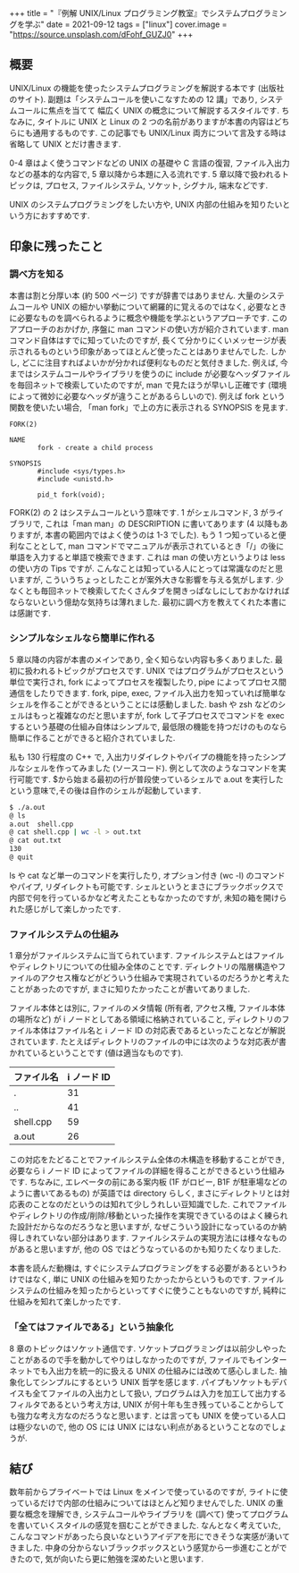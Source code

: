 +++
title = "『例解 UNIX/Linux プログラミング教室』でシステムプログラミングを学ぶ"
date = 2021-09-12
tags = ["linux"]
cover.image = "https://source.unsplash.com/dFohf_GUZJ0"
+++



## 概要

UNIX/Linux の機能を使ったシステムプログラミングを解説する本です (出版社のサイト).
副題は「システムコールを使いこなすための 12 講」であり, システムコールに焦点を当てて 幅広く UNIX の概念について解説するスタイルです. ちなみに, タイトルに UNIX と Linux の 2 つの名前がありますが本書の内容はどちらにも通用するものです.
この記事でも UNIX/Linux 両方について言及する時は省略して UNIX とだけ書きます.

0-4 章はよく使うコマンドなどの UNIX の基礎や C 言語の復習, ファイル入出力などの基本的な内容で, 5 章以降から本題に入る流れです. 5 章以降で扱われるトピックは, プロセス, ファイルシステム, ソケット, シグナル, 端末などです.

UNIX のシステムプログラミングをしたい方や, UNIX 内部の仕組みを知りたいという方におすすめです.

## 印象に残ったこと

### 調べ方を知る

本書は割と分厚い本 (約 500 ページ) ですが辞書ではありません. 大量のシステムコールや UNIX の細かい挙動について網羅的に覚えるのではなく, 必要なときに必要なものを調べられるように概念や機能を学ぶというアプローチです.
このアプローチのおかげか, 序盤に man コマンドの使い方が紹介されています. man コマンド自体はすでに知っていたのですが, 長くて分かりにくいメッセージが表示されるものという印象があってほとんど使ったことはありませんでした. しかし, どこに注目すればよいかが分かれば便利なものだと気付きました.
例えば, 今まではシステムコールやライブラリを使うのに include が必要なヘッダファイルを毎回ネットで検索していたのですが, man で見たほうが早いし正確です (環境によって微妙に必要なヘッダが違うことがあるらしいので). 例えば fork という関数を使いたい場合, 「man fork」で上の方に表示される SYNOPSIS を見ます.

```
FORK(2)

NAME
       fork - create a child process

SYNOPSIS
       #include <sys/types.h>
       #include <unistd.h>

       pid_t fork(void);
```

FORK(2) の 2 はシステムコールという意味です. 1 がシェルコマンド, 3 がライブラリで, これは「man man」の DESCRIPTION に書いてあります (4 以降もありますが, 本書の範囲内ではよく使うのは 1-3 でした). もう 1 つ知っていると便利なこととして, man コマンドでマニュアルが表示されているとき「/」の後に単語を入力すると単語で検索できます. これは man の使い方というよりは less の使い方の Tips ですが.
こんなことは知っている人にとっては常識なのだと思いますが, こういうちょっとしたことが案外大きな影響を与える気がします. 少なくとも毎回ネットで検索してたくさんタブを開きっぱなしにしておかなければならないという億劫な気持ちは薄れました. 最初に調べ方を教えてくれた本書には感謝です.

### シンプルなシェルなら簡単に作れる

5 章以降の内容が本書のメインであり, 全く知らない内容も多くありました. 最初に扱われるトピックがプロセスです. UNIX ではプログラムがプロセスという単位で実行され, fork によってプロセスを複製したり, pipe によってプロセス間通信をしたりできます.
fork, pipe, exec, ファイル入出力を知っていれば簡単なシェルを作ることができるということには感動しました. bash や zsh などのシェルはもっと複雑なのだと思いますが, fork して子プロセスでコマンドを exec するという基礎の仕組み自体はシンプルで, 最低限の機能を持つだけのものなら簡単に作ることができると紹介されていました.

私も 130 行程度の C++ で, 入出力リダイレクトやパイプの機能を持ったシンプルなシェルを作ってみました (ソースコード). 例として次のようなコマンドを実行可能です. $から始まる最初の行が普段使っているシェルで a.out を実行したという意味で,その後は自作のシェルが起動しています.

```sh
$ ./a.out
@ ls
a.out  shell.cpp
@ cat shell.cpp | wc -l > out.txt
@ cat out.txt
130
@ quit
```

ls や cat など単一のコマンドを実行したり, オプション付き (wc -l) のコマンドやパイプ, リダイレクトも可能です.
シェルというとまさにブラックボックスで内部で何を行っているかなど考えたこともなかったのですが, 未知の箱を開けられた感じがして楽しかったです.

### ファイルシステムの仕組み

1 章分がファイルシステムに当てられています. ファイルシステムとはファイルやディレクトリについての仕組み全体のことです.
ディレクトリの階層構造やファイルのアクセス権などがどういう仕組みで実現されているのだろうかと考えたことがあったのですが, まさに知りたかったことが書いてありました.

ファイル本体とは別に, ファイルのメタ情報 (所有者, アクセス権, ファイル本体の場所など) が i ノードとしてある領域に格納されていること, ディレクトリのファイル本体はファイル名と i ノード ID の対応表であるといったことなどが解説されています. たとえばディレクトリのファイルの中には次のような対応表が書かれているということです (値は適当なものです).

| ファイル名 | i ノード ID |
| -------- | ---------- |
| . | 31 |
| .. | 41 |
| shell.cpp | 59 |
| a.out | 26 |


この対応をたどることでファイルシステム全体の木構造を移動することができ, 必要なら i ノード ID によってファイルの詳細を得ることができるという仕組みです. ちなみに, エレベータの前にある案内板 (1F がロビー, B1F が駐車場などのように書いてあるもの) が英語では directory らしく, まさにディレクトリとは対応表のことなのだというのは知れて少しうれしい豆知識でした.
これでファイルやディレクトリの作成/削除/移動といった操作を実現できているのはよく練られた設計だからなのだろうなと思いますが, なぜこういう設計になっているのか納得しきれていない部分はあります. ファイルシステムの実現方法には様々なものがあると思いますが, 他の OS ではどうなっているのかも知りたくなりました.

本書を読んだ動機は, すぐにシステムプログラミングをする必要があるというわけではなく, 単に UNIX の仕組みを知りたかったからというものです. ファイルシステムの仕組みを知ったからといってすぐに使うこともないのですが, 純粋に仕組みを知れて楽しかったです.

### 「全てはファイルである」という抽象化

8 章のトピックはソケット通信です. ソケットプログラミングは以前少しやったことがあるので手を動かしてやりはしなかったのですが, ファイルでもインターネットでも入出力を統一的に扱える UNIX の仕組みには改めて感心しました. 抽象化してシンプルにするという UNIX 哲学を感じます.
パイプもソケットもデバイスも全てファイルの入出力として扱い, プログラムは入力を加工して出力するフィルタであるという考え方は, UNIX が何十年も生き残っていることからしても強力な考え方なのだろうなと思います. とは言っても UNIX を使っている人口は極少ないので, 他の OS には UNIX にはない利点があるということなのでしょうが.

## 結び

数年前からプライベートでは Linux をメインで使っているのですが, ライトに使っているだけで内部の仕組みについてはほとんど知りませんでした.
UNIX の重要な概念を理解でき, システムコールやライブラリを (調べて) 使ってプログラムを書いていくスタイルの感覚を掴むことができました. なんとなく考えていた, こんなコマンドがあったら良いなというアイデアを形にできそうな実感が湧いてきました.
中身の分からないブラックボックスという感覚から一歩進むことができたので, 気が向いたら更に勉強を深めたいと思います.

